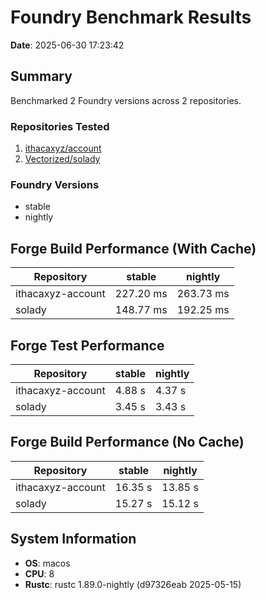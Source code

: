 # Foundry Benchmark Results

**Date**: 2025-06-30 17:23:42

## Summary

Benchmarked 2 Foundry versions across 2 repositories.

### Repositories Tested

1. [ithacaxyz/account](https://github.com/ithacaxyz/account)
2. [Vectorized/solady](https://github.com/Vectorized/solady)

### Foundry Versions

- stable
- nightly

## Forge Build Performance (With Cache)

| Repository        | stable    | nightly   |
| ----------------- | --------- | --------- |
| ithacaxyz-account | 227.20 ms | 263.73 ms |
| solady            | 148.77 ms | 192.25 ms |

## Forge Test Performance

| Repository        | stable | nightly |
| ----------------- | ------ | ------- |
| ithacaxyz-account | 4.88 s | 4.37 s  |
| solady            | 3.45 s | 3.43 s  |

## Forge Build Performance (No Cache)

| Repository        | stable  | nightly |
| ----------------- | ------- | ------- |
| ithacaxyz-account | 16.35 s | 13.85 s |
| solady            | 15.27 s | 15.12 s |

## System Information

- **OS**: macos
- **CPU**: 8
- **Rustc**: rustc 1.89.0-nightly (d97326eab 2025-05-15)
